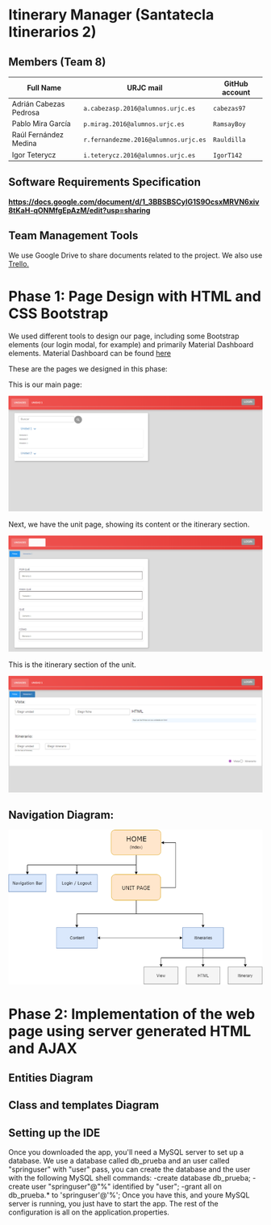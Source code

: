 # Itinerary Manager (Santatecla Itinerarios 2)

## Members (Team 8)
|Full Name             | URJC mail                         | GitHub account                       |
|----------------|-------------------------------|-----------------------------|
| Adrián Cabezas Pedrosa | `a.cabezasp.2016@alumnos.urjc.es`| `cabezas97`          |
| Pablo Mira García | `p.mirag.2016@alumnos.urjc.es`|   `RamsayBoy`       |
| Raúl Fernández Medina| `r.fernandezme.2016@alumnos.urjc.es`|`Rauldilla` |
| Igor Teterycz | `i.teterycz.2016@alumnos.urjc.es`| `IgorT142`|

## Software Requirements Specification
**https://docs.google.com/document/d/1_3BBSBSCyIG1S9OcsxMRVN6xiv8tKaH-qONMfgEpAzM/edit?usp=sharing**

## Team Management Tools
We use Google Drive to share documents related to the project.
We also use [Trello.](https://trello.com/b/6ClCgEkx/itinerary-manager-daw)

# Phase 1: Page Design with HTML and CSS Bootstrap

We used different tools to design our page, including some Bootstrap elements (our login modal, for example) and primarily Material Dashboard elements. Material Dashboard can be found [here](https://www.creative-tim.com/product/material-dashboard)

These are the pages we designed in this phase: 

This is our main page:

![Screenshot of main page.](https://github.com/CodeURJC-DAW-2018-19/santatecla-itinerarios-2/blob/master/Screenshots/Captura.PNG "Screenshot of main page")

Next, we have the unit page, showing its content or the itinerary section.

![Screenshot of an unit page with its content.](https://github.com/CodeURJC-DAW-2018-19/santatecla-itinerarios-2/blob/master/Screenshots/Captura2.PNG "Screenshot of an unit page with its content")

This is the itinerary section of the unit.

![Screenshot of an itinerary section, within an unit.](https://github.com/CodeURJC-DAW-2018-19/santatecla-itinerarios-2/blob/master/Screenshots/Captura3.PNG "Screenshot of an itinerary section, within an unit")

## Navigation Diagram:

![](https://github.com/CodeURJC-DAW-2018-19/santatecla-itinerarios-2/blob/master/Screenshots/NavDiagram.png "Navigation Diagram")

# Phase 2: Implementation of the web page using server generated HTML and AJAX
## Entities Diagram
## Class and templates Diagram
## Setting up the IDE
Once you downloaded the app, you'll need a MySQL server to set up a database.
We use a database called db_prueba and an user called "springuser" with "user" pass, you can create the database and the user with the following MySQL shell commands:
  -create database db_prueba;
  -create user "springuser"@"%" identified by "user";
  -grant all on db_prueba.* to 'springuser'@'%';
Once you have this, and youre MySQL server is running, you just have to start the app. 
The rest of the configuration is all on the application.properties.

